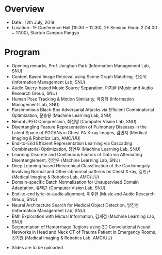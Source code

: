 # Overview
* Date : 12th July, 2019
* Location : 1F Conference Hall (10:30 ~ 12:30), 2F Seminar Room 2 (14:00 ~ 17:00), Startup Campus Pangyo

# Program
* Opening remarks, Prof. Jonghun Park (Information Management Lab, SNU)
* Content Based Image Retrieval using Scene Graph Matching, 전승욱 (Information Management Lab, SNU)
* Audio Query-based Music Source Separation, 이지환 (Music and Audio Research Group, SNU)
* Human Pose Tracking & Motion Similarity, 박종혁 (Information Management Lab, SNU)
* Parsimonious Black-Box Adversarial Attacks via Efficient Combinatorial Optimization, 문승용 (Machine Learning Lab, SNU)
* Neural JPEG Compression, 최진영 (Computer Vision Lab, SNU)
* Disentangling Feature Representation of Pulmonary Diseases in the Latent Space of PGGANs in Chest PA X-ray Images, 김민지 (Medical Imaging & Robotics Lab, AMC/UU)
* End-to-End Efficient Representation Learning via Cascading Combinatorial Optimization, 정연우 (Machine Learning Lab, SNU)
* Learning Discrete and Continuous Factors of Data via Alternating Disentanglement, 정연우 (Machine Learning Lab, SNU)
* Deep Learning based Hierarchical Classification of the Cardiomegaly Involving Normal and Other-abnormal patterns on Chest X-ray, 김민규 (Medical Imaging & Robotics Lab, AMC/UU)
* Domain-specific Batch Normalization for Unsupervised Domain Adaptation, 유택근 (Computer Vision Lab, SNU)
* End-to-end lyric-to-audio alignment, 이주헌 (Music and Audio Research Group, SNU)
* Neural Architecture Search for Medical Object Detection, 방진현 (Information Management Lab, SNU)
* EMI: Exploration with Mutual Information, 김재겸 (Machine Learning Lab, SNU)
* Segmentation of Hemorrhage Regions  using 2D Convolutional Neural Networks in Head and Neck CT of Trauma Patient in Emergency Rooms, 신기원 (Medical Imaging & Robotics Lab, AMC/UU)

- Slides are to be uploaded
